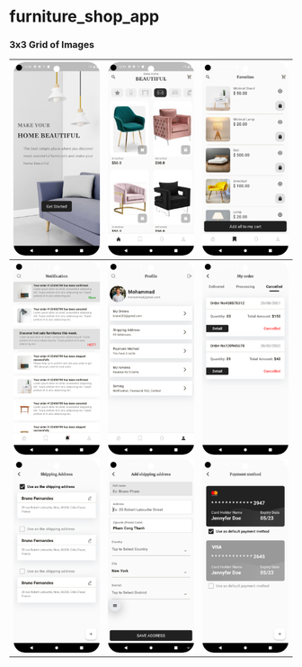 # furniture_shop_app


### 3x3 Grid of Images

| ![Onboarding Page](https://github.com/ParimSsme/furniture_shop_app/blob/main/readme_images/onboarding.png) | ![Home Page](https://github.com/ParimSsme/furniture_shop_app/blob/main/readme_images/home.png) | ![Favourites Page](https://github.com/ParimSsme/furniture_shop_app/blob/main/readme_images/favourites.png) |
|--------------------------------------------|--------------------------------------------|--------------------------------------------|
| ![Notifications Page](https://github.com/ParimSsme/furniture_shop_app/blob/main/readme_images/notifications.png) | ![Profile Page](https://github.com/ParimSsme/furniture_shop_app/blob/main/readme_images/profile.png) | ![My Orders Page](https://github.com/ParimSsme/furniture_shop_app/blob/main/readme_images/my_orders.png) |
| ![Shipping Address Page](https://github.com/ParimSsme/furniture_shop_app/blob/main/readme_images/shipping_addresses.png) | ![Add Shipping Address Page](https://github.com/ParimSsme/furniture_shop_app/blob/main/readme_images/add_shipping_address.png) | ![Payment Method Page](https://github.com/ParimSsme/furniture_shop_app/blob/main/readme_images/payment_method.png) |

